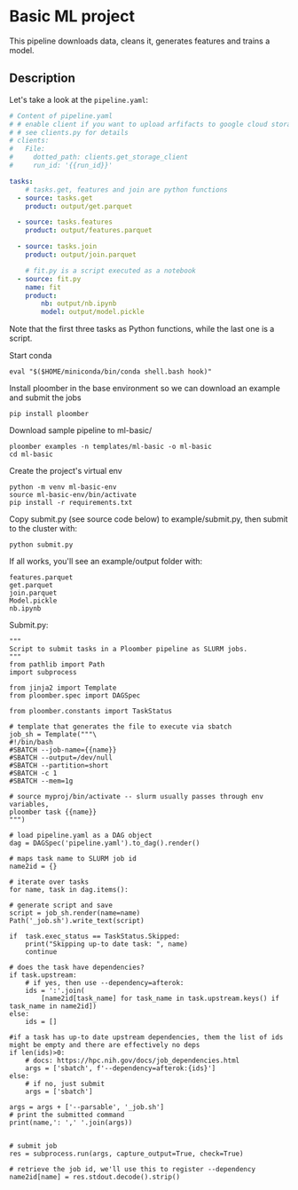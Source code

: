 

# Basic ML project

<!-- start description -->
This pipeline downloads data, cleans it, generates features and trains a model.
<!-- end description -->

## Description

Let's take a look at the `pipeline.yaml`:

<!-- #md -->
```yaml
# Content of pipeline.yaml
# # enable client if you want to upload arfifacts to google cloud storage
# # see clients.py for details
# clients:
#   File:
#     dotted_path: clients.get_storage_client
#     run_id: '{{run_id}}'

tasks:
    # tasks.get, features and join are python functions
  - source: tasks.get
    product: output/get.parquet

  - source: tasks.features
    product: output/features.parquet

  - source: tasks.join
    product: output/join.parquet

    # fit.py is a script executed as a notebook
  - source: fit.py
    name: fit
    product:
        nb: output/nb.ipynb
        model: output/model.pickle

```
<!-- #endmd -->

Note that the first three tasks as Python functions, while the last one is a
script.

Start conda
 
    eval "$($HOME/miniconda/bin/conda shell.bash hook)"

Install ploomber in the base environment so we can download an example and submit the jobs

    pip install ploomber

Download sample pipeline to ml-basic/

    ploomber examples -n templates/ml-basic -o ml-basic
    cd ml-basic

Create the project's virtual env
 
    python -m venv ml-basic-env
    source ml-basic-env/bin/activate
    pip install -r requirements.txt

Copy submit.py (see source code below) to example/submit.py, then submit to the cluster with:
  
    python submit.py
   
If all works, you'll see an example/output folder with:

    features.parquet
    get.parquet
    join.parquet
    Model.pickle
    nb.ipynb

Submit.py:

    """
    Script to submit tasks in a Ploomber pipeline as SLURM jobs.
    """
    from pathlib import Path
    import subprocess

    from jinja2 import Template
    from ploomber.spec import DAGSpec

    from ploomber.constants import TaskStatus

    # template that generates the file to execute via sbatch
    job_sh = Template("""\
    #!/bin/bash
    #SBATCH --job-name={{name}}
    #SBATCH --output=/dev/null
    #SBATCH --partition=short
    #SBATCH -c 1 
    #SBATCH --mem=1g

    # source myproj/bin/activate -- slurm usually passes through env variables, 
    ploomber task {{name}}
    """)

    # load pipeline.yaml as a DAG object
    dag = DAGSpec('pipeline.yaml').to_dag().render()

    # maps task name to SLURM job id
    name2id = {}

    # iterate over tasks
    for name, task in dag.items():

    # generate script and save
    script = job_sh.render(name=name)
    Path('_job.sh').write_text(script)
    
    if  task.exec_status == TaskStatus.Skipped: 
        print("Skipping up-to date task: ", name)
        continue

    # does the task have dependencies?
    if task.upstream:
        # if yes, then use --dependency=afterok:
        ids = ':'.join(
            [name2id[task_name] for task_name in task.upstream.keys() if task_name in name2id])
    else: 
        ids = []    

    #if a task has up-to date upstream dependencies, them the list of ids might be empty and there are effectively no deps
    if len(ids)>0:
        # docs: https://hpc.nih.gov/docs/job_dependencies.html
        args = ['sbatch', f'--dependency=afterok:{ids}']
    else:
        # if no, just submit
        args = ['sbatch']

    args = args + ['--parsable', '_job.sh']
    # print the submitted command
    print(name,': ',' '.join(args))
    
 
    # submit job
    res = subprocess.run(args, capture_output=True, check=True)

    # retrieve the job id, we'll use this to register --dependency
    name2id[name] = res.stdout.decode().strip()
